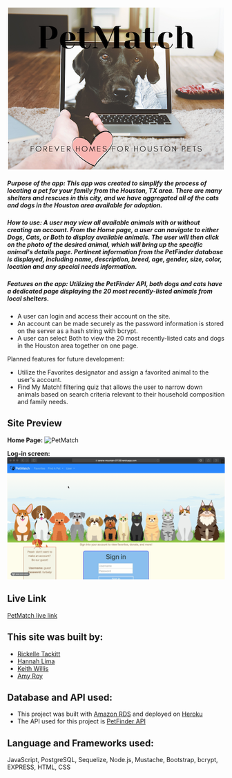 <p align="center">
<img src="images/petMatchLogo.png">

##### Purpose of the app: This app was created to simplify the process of locating a pet for your family from the Houston, TX area. There are many shelters and rescues in this city, and we have aggregated all of the cats and dogs in the Houston area available for adoption.

##### How to use: A user may view all available animals with or without creating an account. From the Home page, a user can navigate to either Dogs, Cats, or Both to display available animals. The user will then click on the photo of the desired animal, which will bring up the specific animal's details page. Pertinent information from the PetFinder database is displayed, including name, description, breed, age, gender, size, color, location and any special needs information.

##### Features on the app: Utilizing the PetFinder API, both dogs and cats have a dedicated page displaying the 20 most recently-listed animals from local shelters. 
  - A user can login and access their account on the site. 
  - An account can be made securely as the password information is stored on the server as a hash string with bcrypt.
  - A user can select Both to view the 20 most recently-listed cats and dogs in the Houston area together on one page.

  
  Planned features for future development:
  - Utilize the Favorites designator and assign a favorited animal to the user's account.
  - Find My Match! filtering quiz that allows the user to narrow down animals based on search criteria relevant to their household composition and family needs.

## Site Preview

**Home Page:**
![PetMatch](/images/petMatchPreview.gif)

**Log-in screen:**
![PetMatch](/images/loginPreview.gif)

## Live Link

[PetMatch live link](https://serene-mountain-01139.herokuapp.com/home)

## This site was built by:

* [Rickelle Tackitt](https://github.com/RickelleDawn)
* [Hannah Lima](https://github.com/#)
* [Keith Willis](https://github.com/WillisK-0)
* [Amy Roy](https://github.com/MeerKatnip)

## Database and API used:

* This project was built with [Amazon RDS](https://aws.amazon.com/rds/) and deployed on [Heroku](https://www.heroku.com/)
* The API used for this project is [PetFinder API](https://www.petfinder.com/developers/)

## Language and Frameworks used:

JavaScript, PostgreSQL, Sequelize, Node.js, Mustache, Bootstrap, bcrypt, EXPRESS, HTML, CSS